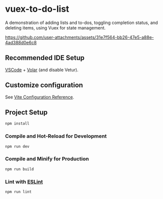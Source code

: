 # vuex-to-do-list
A demonstration of adding lists and to-dos, toggling completion status, and deleting items, using Vuex for state management.

https://github.com/user-attachments/assets/31e7f564-bb26-47e5-a88e-4ad388d0e6c8


## Recommended IDE Setup

[VSCode](https://code.visualstudio.com/) + [Volar](https://marketplace.visualstudio.com/items?itemName=Vue.volar) (and disable Vetur).

## Customize configuration

See [Vite Configuration Reference](https://vite.dev/config/).

## Project Setup

```sh
npm install
```

### Compile and Hot-Reload for Development

```sh
npm run dev
```

### Compile and Minify for Production

```sh
npm run build
```

### Lint with [ESLint](https://eslint.org/)

```sh
npm run lint
```

